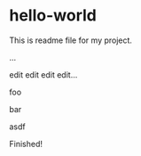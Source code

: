 # hello-world
This is readme file for my project.

...

edit edit edit edit...


foo

bar

asdf

Finished!
